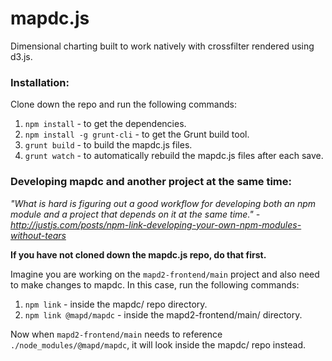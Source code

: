 mapdc.js
=====

Dimensional charting built to work natively with crossfilter rendered using d3.js.

### Installation:

Clone down the repo and run the following commands:

1. `npm install` - to get the dependencies.
2. `npm install -g grunt-cli` - to get the Grunt build tool.
3. `grunt build` - to build the mapdc.js files.
4. `grunt watch` - to automatically rebuild the mapdc.js files after each save.

### Developing mapdc and another project at the same time:

_"What is hard is figuring out a good workflow for developing both an npm module and a project that depends on it at the same time." - http://justjs.com/posts/npm-link-developing-your-own-npm-modules-without-tears_

**If you have not cloned down the mapdc.js repo, do that first.**

Imagine you are working on the `mapd2-frontend/main` project and also need to make changes to mapdc. In this case, run the following commands:

1. `npm link` - inside the mapdc/ repo directory.
2. `npm link @mapd/mapdc` - inside the mapd2-frontend/main/ directory.

Now when `mapd2-frontend/main` needs to reference `./node_modules/@mapd/mapdc`, it will look inside the mapdc/ repo instead.

